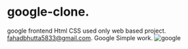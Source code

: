 # google-clone.
google frontend Html CSS  used only web based project.
fahadbhutta5833@gmail.com.
Google Simple work.
![google](https://github.com/Fahad584/google-clone/assets/107251127/967af7c8-6957-45e3-97e6-a0a32ae1c395)
